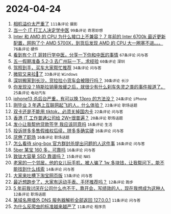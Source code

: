 # 2024-04-24

1. [相机溢价太严重了](https://www.v2ex.com/t/1035120) `111条评论` `摄影`
1. [当一个 IT 打工人决定学中医](https://www.v2ex.com/t/1035140) `99条评论` `奇思妙想`
1. [Inter 和 AMD 的 CPU 为什么接口上不兼容？ 7 年前的 Inter 6700k 最近更新配置，网购了个 AMD 5700X，到货后发现 AMD 的 CPU 大一圈塞不进。。。](https://www.v2ex.com/t/1035131) `76条评论` `硬件`
1. [看到有个 IT 哥转行学中医，分享一下你和中医的事情](https://www.v2ex.com/t/1035169) `67条评论` `问与答`
1. [五一假期准备 5.2-3 去广州玩一下，求经验](https://www.v2ex.com/t/1035153) `60条评论` `深圳`
1. [驾照到手，买车大家帮忙推荐](https://www.v2ex.com/t/1035245) `34条评论` `问与答`
1. [微软又来拉💩了](https://www.v2ex.com/t/1035116) `33条评论` `Windows`
1. [深圳搬家到长沙，货拉拉小货车会被限行吗？](https://www.v2ex.com/t/1035123) `30条评论` `长沙`
1. [你发现没？特斯拉销量放缓之后，就很少有什么刹车失灵之类的事件报道了。](https://www.v2ex.com/t/1035186) `25条评论` `电动汽车`
1. [iphone13 杀后台严重，有可以换 13pro 的方法没？](https://www.v2ex.com/t/1035149) `24条评论` `iPhone`
1. [刚毕业 3 年遇上互联网起飞的人，什么体验？](https://www.v2ex.com/t/1035183) `22条评论` `职场话题`
1. [双卡还是不能用 tiktok，必须关掉国内卡](https://www.v2ex.com/t/1035130) `22条评论` `问与答`
1. [香港 IT 工作普通公司给 2W+很普遍？](https://www.v2ex.com/t/1035172) `20条评论` `职场话题`
1. [发小让我帮他贷款签字 我应该同意吗](https://www.v2ex.com/t/1035269) `16条评论` `生活`
1. [投诉拼多多售假维权后续，拼多多确实硬](https://www.v2ex.com/t/1035236) `16条评论` `问与答`
1. [厌倦了职场](https://www.v2ex.com/t/1035229) `16条评论` `职场话题`
1. [怎么看待 sing-box 官方群封杀提出问题的人这件事](https://www.v2ex.com/t/1035150) `16条评论` `问与答`
1. [5ber 某宝 160 多，可靠吗](https://www.v2ex.com/t/1035114) `16条评论` `问与答`
1. [致钛大容量 SSD 靠谱吗？](https://www.v2ex.com/t/1035238) `15条评论` `NAS`
1. [老家的一个邻居，他的女儿玩手机，被人骗了 1w 多块钱，让我帮问下，能不能找到什么线索](https://www.v2ex.com/t/1035134) `14条评论` `问与答`
1. [大家来吐槽下淘宝网页版](https://www.v2ex.com/t/1035254) `13条评论` `问与答`
1. [最近想跑步了，大家有运动手表、手环推荐吗？](https://www.v2ex.com/t/1035211) `12条评论` `跑步`
1. [5 年前我讨厌在公司什么也不干，靠开会，写绩效的人，现在我想成为这种人](https://www.v2ex.com/t/1035144) `12条评论` `职场话题`
1. [某域名用墙外 DNS 服务器解析全部返回 127.0.0.1](https://www.v2ex.com/t/1035176) `11条评论` `问与答`
1. [为什么反爬虫的标准越来越严了](https://www.v2ex.com/t/1035173) `11条评论` `程序员`
